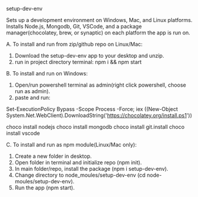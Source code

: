 setup-dev-env

Sets up a development environment on Windows, Mac, and Linux platforms.  Installs Node.js, Mongodb, Git, VSCode, and a package manager(chocolatey, brew, or synaptic) on each platform the app is run on.

A.  To install and run from zip/github repo on Linux/Mac:
1.  Download the setup-dev-env app to your desktop and unzip.
2.  run in project directory terminal:
    npm i && npm start

B.  To install and run on Windows:
1.  Open/run powershell terminal as admin(right click powershell, choose run as admin).
2.  paste and run:

Set-ExecutionPolicy Bypass -Scope Process -Force; iex ((New-Object System.Net.WebClient).DownloadString('https://chocolatey.org/install.ps1'))

choco install nodejs
choco install mongodb
choco install git.install
choco install vscode


C. To install and run as npm module(Linux/Mac only):
1.  Create a new folder in desktop.
2.  Open folder in terminal and initialize repo (npm init).
3.  In main folder/repo, install the package (npm i setup-dev-env).
4.  Change directory to node_moules/setup-dev-env (cd node-moules/setup-dev-env).
5.  Run the app (npm start).

